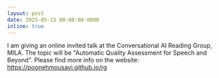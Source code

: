 ```yaml
---
layout: post
date: 2025-05-15 00:00:00-0000
inline: true
---
```


I am giving an online invited talk at the Conversational AI Reading Group, MILA. The topic will be "Automatic Quality Assessment for Speech and Beyond". Please find more info on the website: https://poonehmousavi.github.io/rg